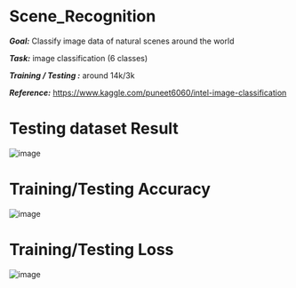 # Scene_Recognition

***Goal:*** Classify image data of natural scenes around the world

***Task:*** image classification (6 classes)

***Training / Testing :*** around 14k/3k

***Reference:*** https://www.kaggle.com/puneet6060/intel-image-classification 

# Testing dataset Result

![image](https://github.com/wayne1116/Scene_Recognition/blob/master/result_picture/result.png)

# Training/Testing Accuracy
![image](https://github.com/wayne1116/Scene_Recognition/blob/master/result_picture/Acc.png)

# Training/Testing Loss
![image](https://github.com/wayne1116/Scene_Recognition/blob/master/result_picture/Loss.png)

